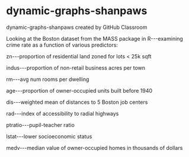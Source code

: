 # dynamic-graphs-shanpaws
dynamic-graphs-shanpaws created by GitHub Classroom

Looking at the Boston dataset from the MASS package in R---examining crime rate as a function of various predictors:  


zn---proportion of residential land zoned for lots < 25k sqft  

indus---proportion of non-retail business acres per town  

rm---avg num rooms per dwelling  

age---proportion of owner-occupied units built before 1940  

dis---weighted mean of distances to 5 Boston job centers  

rad---index of accessibility to radial highways  

ptratio---pupil-teacher ratio  

lstat---lower socioeconomic status  

medv---median value of owner-occupied homes in thousands of dollars

